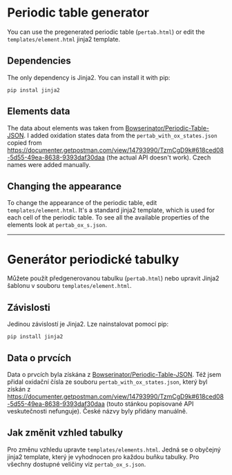# Periodic table generator

You can use the pregenerated periodic table (`pertab.html`) or edit the `templates/element.html` jinja2 template.

## Dependencies 

The only dependency is Jinja2. You can install it with pip:

```shell
pip instal jinja2
```

## Elements data

The data about elements was taken from [Bowserinator/Periodic-Table-JSON](https://github.com/Bowserinator/Periodic-Table-JSON). I added oxidation states data from the `pertab_with_ox_states.json` copied from <https://documenter.getpostman.com/view/14793990/TzmCgD9k#618ced08-5d55-49ea-8638-9393daf30daa> (the actual API doesn't work). Czech names were added manually.

## Changing the appearance

To change the appearance of the periodic table, edit `templates/element.html`. It's a standard jinja2 template, which is used for each cell of the periodic table. To see all the available properties of the elements look at `pertab_ox_s.json`.

---

# Generátor periodické tabulky

Můžete použít předgenerovanou tabulku (`pertab.html`) nebo upravit Jinja2 šablonu v souboru `templates/element.html`.

## Závislosti

Jedinou závislostí je Jinja2. Lze nainstalovat pomocí pip:

```shell
pip install jinja2
```

## Data o prvcích

Data o prvcích byla získána z [Bowserinator/Periodic-Table-JSON](https://github.com/Bowserinator/Periodic-Table-JSON). Též jsem přidal oxidační čísla ze souboru `pertab_with_ox_states.json`, který byl získán z <https://documenter.getpostman.com/view/14793990/TzmCgD9k#618ced08-5d55-49ea-8638-9393daf30daa> (touto stánkou popisované API veskutečnosti nefunguje). České názvy byly přidány manuálně.

## Jak změnit vzhled tabulky

Pro změnu vzhledu upravte `templates/elements.html`. Jedná se o obyčejný jinja2 template, který je vyhodnocen pro každou buňku tabulky. Pro všechny dostupné veličiny viz `pertab_ox_s.json`.
